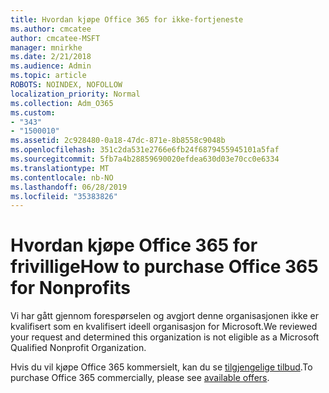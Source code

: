 ```yaml
---
title: Hvordan kjøpe Office 365 for ikke-fortjeneste
ms.author: cmcatee
author: cmcatee-MSFT
manager: mnirkhe
ms.date: 2/21/2018
ms.audience: Admin
ms.topic: article
ROBOTS: NOINDEX, NOFOLLOW
localization_priority: Normal
ms.collection: Adm_O365
ms.custom:
- "343"
- "1500010"
ms.assetid: 2c928480-0a18-47dc-871e-8b8558c9048b
ms.openlocfilehash: 351c2da531e2766e6fb24f6879455945101a5faf
ms.sourcegitcommit: 5fb7a4b28859690020efdea630d03e70cc0e6334
ms.translationtype: MT
ms.contentlocale: nb-NO
ms.lasthandoff: 06/28/2019
ms.locfileid: "35383826"
---
```

# <a name="how-to-purchase-office-365-for-nonprofits"></a><span data-ttu-id="1011a-102">Hvordan kjøpe Office 365 for frivillige</span><span class="sxs-lookup"><span data-stu-id="1011a-102">How to purchase Office 365 for Nonprofits</span></span>

<span data-ttu-id="1011a-103">Vi har gått gjennom forespørselen og avgjort denne organisasjonen ikke er kvalifisert som en kvalifisert ideell organisasjon for Microsoft.</span><span class="sxs-lookup"><span data-stu-id="1011a-103">We reviewed your request and determined this organization is not eligible as a Microsoft Qualified Nonprofit Organization.</span></span>
  
<span data-ttu-id="1011a-104">Hvis du vil kjøpe Office 365 kommersielt, kan du se [tilgjengelige tilbud](https://portal.office.com/AdminPortal/Home).</span><span class="sxs-lookup"><span data-stu-id="1011a-104">To purchase Office 365 commercially, please see [available offers](https://portal.office.com/AdminPortal/Home).</span></span>
  